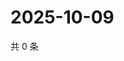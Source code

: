 # 2025-10-09

共 0 条

<!-- BEGIN ZHIHUVIDEO -->
<!-- 最后更新时间 Thu Oct 09 2025 10:18:17 GMT+0800 (China Standard Time) -->

<!-- END ZHIHUVIDEO -->
